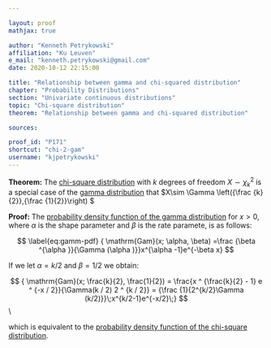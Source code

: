 ```yaml
---

layout: proof
mathjax: true

author: "Kenneth Petrykowski"
affiliation: "Ku Leuven"
e_mail: "kenneth.petrykowski@gmail.com"
date: 2020-10-12 22:15:00

title: "Relationship between gamma and chi-squared distribution"
chapter: "Probability Distributions"
section: "Univariate continuous distributions"
topic: "Chi-square distribution"
theorem: "Relationship between gamma and chi-squared distribution"

sources:

proof_id: "P171"
shortcut: "chi-2-gam"
username: "kjpetrykowski"
---
```



**Theorem:** The [chi-square distribution](/D/chi-2) with $k$ degrees of freedom $X\sim \chi _{k}^{2}$ is a special case of the [gamma distribution](/D/gam) that $X\sim \Gamma \left({\frac {k}{2}},{\frac {1}{2}}\right) $


**Proof:** The [probability density function of the gamma distribution](/P/gam-pdf) for $x > 0$,  where $\alpha$ is the shape parameter and $\beta$ is the rate paramete, is as follows:

$$ \label{eq:gamm-pdf}
{ \mathrm{Gam}(x; \alpha, \beta) =\frac {\beta ^{\alpha }}{\Gamma (\alpha )}}x^{\alpha -1}e^{-\beta x}
$$

If we let $\alpha = k/2$ and $\beta = 1/2$ we obtain:

$$
{ \mathrm{Gam}(x; \frac{k}{2}, \frac{1}{2}) = \frac{x ^ {\frac{k}{2} - 1} e ^ {-x / 2}}{\Gamma(k / 2) 2 ^ {k / 2}} = {\frac {1}{2^{k/2}\Gamma (k/2)}}\;x^{k/2-1}e^{-x/2}\;} 
$$\

which is equivalent to the [probability density function of the chi-square distribution](/D/chi-2).